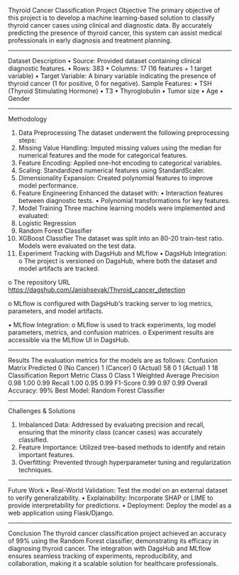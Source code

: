 Thyroid Cancer Classification Project
Objective
The primary objective of this project is to develop a machine learning-based solution to classify thyroid cancer cases using clinical and diagnostic data. By accurately predicting the presence of thyroid cancer, this system can assist medical professionals in early diagnosis and treatment planning.
________________________________________
Dataset Description
•	Source: Provided dataset containing clinical diagnostic features.
•	Rows: 383
•	Columns: 17 (16 features + 1 target variable)
•	Target Variable: A binary variable indicating the presence of thyroid cancer (1 for positive, 0 for negative).
Sample Features:
•	TSH (Thyroid Stimulating Hormone)
•	T3
•	Thyroglobulin
•	Tumor size
•	Age
•	Gender
________________________________________
Methodology
1. Data Preprocessing
The dataset underwent the following preprocessing steps:
1.	Missing Value Handling: Imputed missing values using the median for numerical features and the mode for categorical features.
2.	Feature Encoding: Applied one-hot encoding to categorical variables.
3.	Scaling: Standardized numerical features using StandardScaler.
4.	Dimensionality Expansion: Created polynomial features to improve model performance.
2. Feature Engineering
Enhanced the dataset with:
•	Interaction features between diagnostic tests.
•	Polynomial transformations for key features.
3. Model Training
Three machine learning models were implemented and evaluated:
1.	Logistic Regression
2.	Random Forest Classifier
3.	XGBoost Classifier
The dataset was split into an 80-20 train-test ratio. Models were evaluated on the test data.
4. Experiment Tracking with DagsHub and MLflow
•	DagsHub Integration:
o	The project is versioned on DagsHub, where both the dataset and model artifacts are tracked.

o	The repository URL https://dagshub.com/Janishsevak/Thyroid_cancer_detection

o	MLflow is configured with DagsHub's tracking server to log metrics, parameters, and model artifacts.

•	MLflow Integration:
o	MLflow is used to track experiments, log model parameters, metrics, and confusion matrices.
o	Experiment results are accessible via the MLflow UI in DagsHub.
________________________________________
Results
The evaluation metrics for the models are as follows:
Confusion Matrix
Predicted	0 (No Cancer)	1 (Cancer)
0 (Actual)	58	0
1 (Actual)	1	18
Classification Report
Metric	Class 0	Class 1	Weighted Average
Precision	0.98	1.00	0.99
Recall	1.00	0.95	0.99
F1-Score	0.99	0.97	0.99
Overall Accuracy: 99%
Best Model: Random Forest Classifier
________________________________________
Challenges & Solutions
1.	Imbalanced Data: Addressed by evaluating precision and recall, ensuring that the minority class (cancer cases) was accurately classified.
2.	Feature Importance: Utilized tree-based methods to identify and retain important features.
3.	Overfitting: Prevented through hyperparameter tuning and regularization techniques.
________________________________________
Future Work
•	Real-World Validation: Test the model on an external dataset to verify generalizability.
•	Explainability: Incorporate SHAP or LIME to provide interpretability for predictions.
•	Deployment: Deploy the model as a web application using Flask/Django.
________________________________________
Conclusion
The thyroid cancer classification project achieved an accuracy of 99% using the Random Forest classifier, demonstrating its efficacy in diagnosing thyroid cancer. The integration with DagsHub and MLflow ensures seamless tracking of experiments, reproducibility, and collaboration, making it a scalable solution for healthcare professionals.

